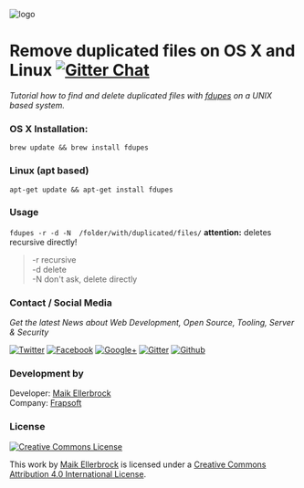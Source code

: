 ![logo](https://github.frapsoft.com/top/open-source-v1.png)  

# Remove  duplicated files on OS X and Linux [![Gitter Chat](https://badges.gitter.im/frapsoft/frapsoft.svg)](https://gitter.im/frapsoft/frapsoft/)

*Tutorial how to find and delete duplicated files with [fdupes](https://github.com/adrianlopezroche/fdupes) on a UNIX based system.*

### OS X Installation:  

`brew update && brew install fdupes`   

### Linux (apt based)  

`apt-get update && apt-get install fdupes`

### Usage

`fdupes -r -d -N  /folder/with/duplicated/files/`   **attention:** deletes recursive directly!  

> -r recursive  
> -d delete  
> -N don't ask, delete directly  


### Contact / Social Media

*Get the latest News about Web Development, Open Source, Tooling, Server & Security*

[![Twitter](https://github.frapsoft.com/social/twitter.png)](https://twitter.com/frapsoft/)
[![Facebook](https://github.frapsoft.com/social/facebook.png)](https://www.facebook.com/frapsoft/)
[![Google+](https://github.frapsoft.com/social/google-plus.png)](https://plus.google.com/116540931335841862774)
[![Gitter](https://github.frapsoft.com/social/gitter.png)](https://gitter.im/frapsoft/frapsoft/)
[![Github](https://github.frapsoft.com/social/github.png)](https://github.com/ellerbrock/)

### Development by 

Developer: [Maik Ellerbrock](https://github.com/ellerbrock/)  
Company: [Frapsoft](https://github.com/frapsoft/)


### License 

<a rel="license" href="http://creativecommons.org/licenses/by/4.0/"><img alt="Creative Commons License" style="border-width:0" src="https://i.creativecommons.org/l/by/4.0/88x31.png" /></a><br />

This work by <a xmlns:cc="http://creativecommons.org/ns#" href="https://github.com/ellerbrock/" property="cc:attributionName" rel="cc:attributionURL">Maik Ellerbrock</a> is licensed under a <a rel="license" href="http://creativecommons.org/licenses/by/4.0/">Creative Commons Attribution 4.0 International License</a>.